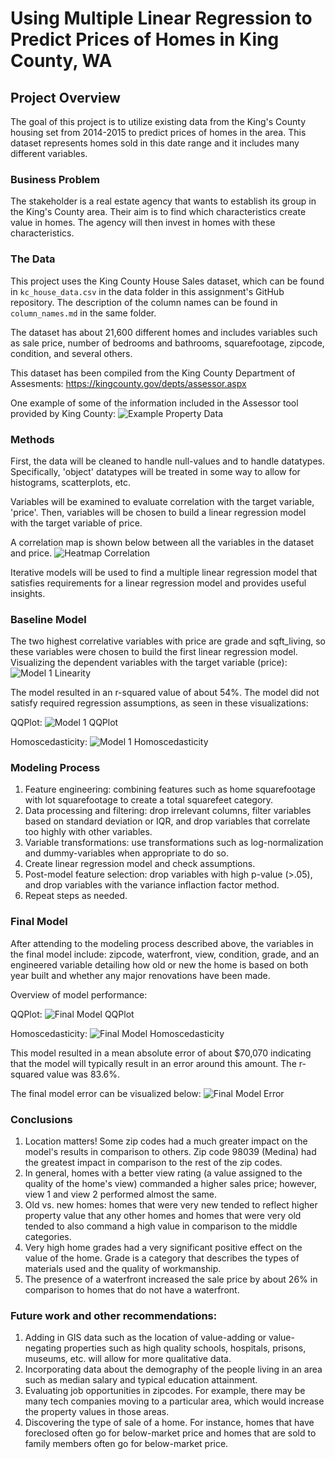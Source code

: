 # Using Multiple Linear Regression to Predict Prices of Homes in King County, WA

## Project Overview

The goal of this project is to utilize existing data from the King's County housing set from 2014-2015 to predict prices of homes in the area. This dataset represents homes sold in this date range and it includes many different variables.

### Business Problem

The stakeholder is a real estate agency that wants to establish its group in the King's County area. Their aim is to find which characteristics create value in homes. The agency will then invest in homes with these characteristics.

### The Data

This project uses the King County House Sales dataset, which can be found in  `kc_house_data.csv` in the data folder in this assignment's GitHub repository. The description of the column names can be found in `column_names.md` in the same folder. 

The dataset has about 21,600 different homes and includes variables such as sale price, number of bedrooms and bathrooms, squarefootage, zipcode, condition, and several others.

This dataset has been compiled from the King County Department of Assesments: https://kingcounty.gov/depts/assessor.aspx

One example of some of the information included in the Assessor tool provided by King County:
![Example Property Data](./images/exampleProperty.png)

### Methods

First, the data will be cleaned to handle null-values and to handle datatypes. Specifically, 'object' datatypes will be treated in some way to allow for histograms, scatterplots, etc. 

Variables will be examined to evaluate correlation with the target variable, 'price'. Then, variables will be chosen to build a linear regression model with the target variable of price. 

A correlation map is shown below between all the variables in the dataset and price.
![Heatmap Correlation](./images/heatmapProject2.png)

Iterative models will be used to find a multiple linear regression model that satisfies requirements for a linear regression model and provides useful insights.

### Baseline Model

The two highest correlative variables with price are grade and sqft_living, so these variables were chosen to build the first linear regression model. Visualizing the dependent variables with the target variable (price):
![Model 1 Linearity](./images/model1Linearity.png)

The model resulted in an r-squared value of about 54%. The model did not satisfy required regression assumptions, as seen in these visualizations:

QQPlot:
![Model 1 QQPlot](./images/qqplotMod1.png)

Homoscedasticity:
![Model 1 Homoscedasticity](./images/mod1Homoscedas.png)


### Modeling Process

1. Feature engineering: combining features such as home squarefootage with lot squarefootage to create a total squarefeet category. 
2. Data processing and filtering: drop irrelevant columns, filter variables based on standard deviation or IQR, and drop variables that correlate too highly with other variables.
3. Variable transformations: use transformations such as log-normalization and dummy-variables when appropriate to do so.
4. Create linear regression model and check assumptions.
5. Post-model feature selection: drop variables with high p-value (>.05), and drop variables with the variance inflaction factor method.
6. Repeat steps as needed.


### Final Model

After attending to the modeling process described above, the variables in the final model include: zipcode, waterfront, view, condition, grade, and an engineered variable detailing how old or new the home is based on both year built and whether any major renovations have been made.

Overview of model performance:

QQPlot:
![Final Model QQPlot](./images/finalQQ.png)

Homoscedasticity:
![Final Model Homoscedasticity](./images/finalHomoscedas.png)

This model resulted in a mean absolute error of about $70,070 indicating that the model will typically result in an error around this amount. The r-squared value was 83.6%.

The final model error can be visualized below:
![Final Model Error](./images/finalModError.png)

### Conclusions

1. Location matters! Some zip codes had a much greater impact on the model's results in comparison to others. Zip code 98039 (Medina) had the greatest impact in comparison to the rest of the zip codes.
2. In general, homes with a better view rating (a value assigned to the quality of the home's view) commanded a higher sales price; however, view 1 and view 2 performed almost the same.
3. Old vs. new homes: homes that were very new tended to reflect higher property value that any other homes and homes that were very old tended to also command a high value in comparison to the middle categories. 
4. Very high home grades had a very significant positive effect on the value of the home. Grade is a category that describes the types of materials used and the quality of workmanship.
5. The presence of a waterfront increased the sale price by about 26% in comparison to homes that do not have a waterfront.

### Future work and other recommendations:
1. Adding in GIS data such as the location of value-adding or value-negating properties such as high quality schools, hospitals, prisons, museums, etc. will allow for more qualitative data.
2. Incorporating data about the demography of the people living in an area such as median salary and typical education attainment.
3. Evaluating job opportunities in zipcodes. For example, there may be many tech companies moving to a particular area, which would increase the property values in those areas.
4. Discovering the type of sale of a home. For instance, homes that have foreclosed often go for below-market price and homes that are sold to family members often go for below-market price.